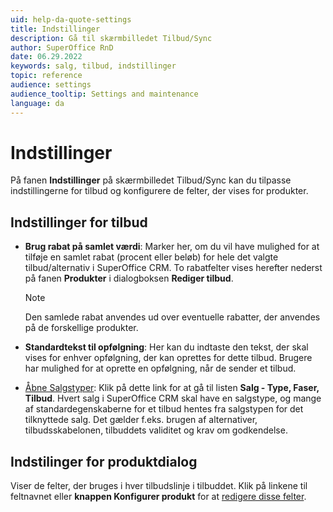 ```yaml
---
uid: help-da-quote-settings
title: Indstillinger
description: Gå til skærmbilledet Tilbud/Sync
author: SuperOffice RnD
date: 06.29.2022
keywords: salg, tilbud, indstillinger
topic: reference
audience: settings
audience_tooltip: Settings and maintenance
language: da
---
```


# Indstillinger

På fanen **Indstillinger** på skærmbilledet Tilbud/Sync kan du tilpasse indstillingerne for tilbud og konfigurere de felter, der vises for produkter.

## Indstillinger for tilbud

* **Brug rabat på samlet værdi**: Marker her, om du vil have mulighed for at tilføje en samlet rabat (procent eller beløb) for hele det valgte tilbud/alternativ i SuperOffice CRM. To rabatfelter vises herefter nederst på fanen **Produkter** i dialogboksen **Rediger tilbud**.

    > [!NOTE]
    > Den samlede rabat anvendes ud over eventuelle rabatter, der anvendes på de forskellige produkter.

* **Standardtekst til opfølgning**: Her kan du indtaste den tekst, der skal vises for enhver opfølgning, der kan oprettes for dette tilbud. Brugere har mulighed for at oprette en opfølgning, når de sender et tilbud.

* [Åbne Salgstyper][1]: Klik på dette link for at gå til listen **Salg - Type, Faser, Tilbud**. Hvert salg i SuperOffice CRM skal have en salgstype, og mange af standardegenskaberne for et tilbud hentes fra salgstypen for det tilknyttede salg. Det gælder f.eks. brugen af alternativer, tilbudsskabelonen, tilbuddets validitet og krav om godkendelse.

## Indstilinger for produktdialog

Viser de felter, der bruges i hver tilbudslinje i tilbuddet. Klik på linkene til feltnavnet eller **knappen Konfigurer produkt** for at [redigere disse felter][2].

<!-- Referenced links -->
[1]: ../../../sale/learn/screen/sales-type-for-stages.md
[2]: product/configure.md

<!-- Referenced images -->
